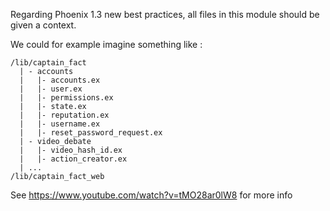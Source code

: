 Regarding Phoenix 1.3 new best practices, all files in this module should be given a context.
 
We could for example imagine something like :

```
/lib/captain_fact
  | - accounts
  |   |- accounts.ex
  |   |- user.ex
  |   |- permissions.ex
  |   |- state.ex
  |   |- reputation.ex
  |   |- username.ex
  |   |- reset_password_request.ex
  | - video_debate
  |   |- video_hash_id.ex
  |   |- action_creator.ex
  | ...
/lib/captain_fact_web
```

See https://www.youtube.com/watch?v=tMO28ar0lW8 for more info